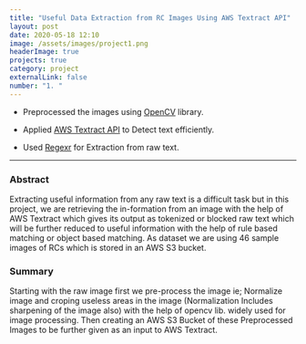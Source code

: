 ```yaml
---
title: "Useful Data Extraction from RC Images Using AWS Textract API"
layout: post
date: 2020-05-18 12:10
image: /assets/images/project1.png
headerImage: true
projects: true
category: project
externalLink: false
number: "1. "
---
```




- Preprocessed the images using [OpenCV](https://opencv-python-tutroals.readthedocs.io/en/latest/py_tutorials/py_imgproc/py_table_of_contents_imgproc/py_table_of_contents_imgproc.html) library.

- Applied [AWS Textract API](https://docs.aws.amazon.com/textract/latest/dg/what-is.html) to Detect text efficiently.

- Used [Regexr](https://regexr.com/) for Extraction from raw text.
<hr class="rounded">

<h3>Abstract</h3>
Extracting useful information from any raw text is a difficult task but in this project, we are retrieving the in-formation from an image with the help of AWS Textract which gives its output as tokenized or blocked raw text which will be further reduced to useful information with the help of rule based matching or object based matching. As dataset we are using 46 sample images of RCs which is stored in an AWS S3 bucket.

<h3>Summary</h3>

Starting with the raw image first we pre-process the image ie; Normalize image and croping useless areas in the image (Normalization Includes sharpening of the image also) with the help of opencv lib. widely used for image processing.
Then creating an AWS S3 Bucket of these Preprocessed Images to be further given as an input to AWS Textract.